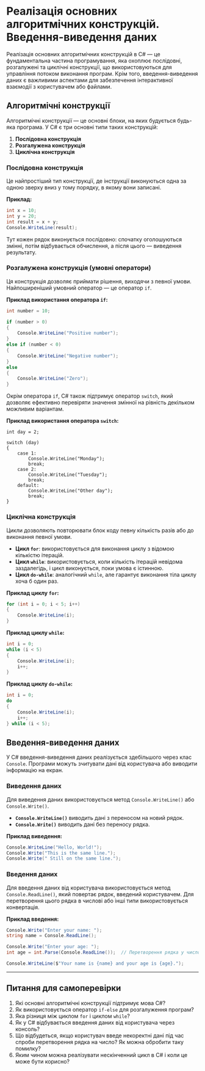 # Реалізація основних алгоритмічних конструкцій. Введення-виведення даних

Реалізація основних алгоритмічних конструкцій в C# — це фундаментальна частина програмування, яка охоплює послідовні,
розгалужені та циклічні конструкції, що використовуються для управління потоком виконання програм. Крім того,
введення-виведення даних є важливими аспектами для забезпечення інтерактивної взаємодії з користувачем або файлами.

## Алгоритмічні конструкції

Алгоритмічні конструкції — це основні блоки, на яких будується будь-яка програма. У C# є три основні типи таких
конструкцій:

1. **Послідовна конструкція**
2. **Розгалужена конструкція**
3. **Циклічна конструкція**

### Послідовна конструкція

Це найпростіший тип конструкції, де інструкції виконуються одна за одною зверху вниз у тому порядку, в якому вони
записані.

**Приклад:**

```csharp
int x = 10;
int y = 20;
int result = x + y;
Console.WriteLine(result);
```

Тут кожен рядок виконується послідовно: спочатку оголошуються змінні, потім відбувається обчислення, а після цього —
виведення результату.

### Розгалужена конструкція (умовні оператори)

Ця конструкція дозволяє приймати рішення, виходячи з певної умови. Найпоширеніший умовний оператор — це оператор `if`.

**Приклад використання оператора `if`:**

```csharp
int number = 10;

if (number > 0)
{
    Console.WriteLine("Positive number");
}
else if (number < 0)
{
    Console.WriteLine("Negative number");
}
else
{
    Console.WriteLine("Zero");
}
```

Окрім оператора `if`, C# також підтримує оператор `switch`, який дозволяє ефективно перевіряти значення змінної на
рівність декільком можливим варіантам.

**Приклад використання оператора `switch`:**

```
int day = 2;

switch (day)
{
    case 1:
        Console.WriteLine("Monday");
        break;
    case 2:
        Console.WriteLine("Tuesday");
        break;
    default:
        Console.WriteLine("Other day");
        break;
}
```

### Циклічна конструкція

Цикли дозволяють повторювати блок коду певну кількість разів або до виконання певної умови.

- **Цикл `for`**: використовується для виконання циклу з відомою кількістю ітерацій.
- **Цикл `while`**: використовується, коли кількість ітерацій невідома заздалегідь, і цикл виконується, поки умова є
  істинною.
- **Цикл `do-while`**: аналогічний `while`, але гарантує виконання тіла циклу хоча б один раз.

**Приклад циклу `for`:**

```csharp
for (int i = 0; i < 5; i++)
{
    Console.WriteLine(i);
}
```

**Приклад циклу `while`:**

```csharp
int i = 0;
while (i < 5)
{
    Console.WriteLine(i);
    i++;
}
```

**Приклад циклу `do-while`:**

```csharp
int i = 0;
do
{
    Console.WriteLine(i);
    i++;
} while (i < 5);
```

## Введення-виведення даних

У C# введення-виведення даних реалізується здебільшого через клас `Console`. Програми можуть зчитувати дані від
користувача або виводити інформацію на екран.

### Виведення даних

Для виведення даних використовується метод `Console.WriteLine()` або `Console.Write()`.

- **`Console.WriteLine()`** виводить дані з переносом на новий рядок.
- **`Console.Write()`** виводить дані без переносу рядка.

**Приклад виведення:**

```csharp
Console.WriteLine("Hello, World!");
Console.Write("This is the same line.");
Console.Write(" Still on the same line.");
```

### Введення даних

Для введення даних від користувача використовується метод `Console.ReadLine()`, який повертає рядок, введений
користувачем. Для перетворення цього рядка в числові або інші типи використовується конвертація.

**Приклад введення:**

```csharp
Console.Write("Enter your name: ");
string name = Console.ReadLine();

Console.Write("Enter your age: ");
int age = int.Parse(Console.ReadLine());  // Перетворення рядка у число

Console.WriteLine($"Your name is {name} and your age is {age}.");
```

---

## Питання для самоперевірки

1. Які основні алгоритмічні конструкції підтримує мова C#?
2. Як використовується оператор `if-else` для розгалуження програм?
3. Яка різниця між циклом `for` і циклом `while`?
4. Як у C# відбувається введення даних від користувача через консоль?
5. Що відбудеться, якщо користувач введе некоректні дані під час спроби перетворення рядка на число? Як можна обробити
   таку помилку?
6. Яким чином можна реалізувати нескінченний цикл в C# і коли це може бути корисно?
